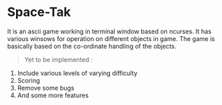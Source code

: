 # Space-Tak
It is an ascii game working in terminal window based on ncurses.
It has various winsows for operation on different objects in game.
The game is basically based on the co-ordinate handling of the objects.
> Yet to be implemented :
 1) Include various levels of varying difficulty
 2) Scoring
 3) Remove some bugs
 4) And some more features
